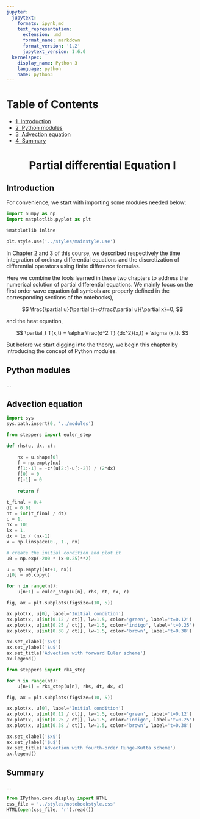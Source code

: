 ```yaml
---
jupyter:
  jupytext:
    formats: ipynb,md
    text_representation:
      extension: .md
      format_name: markdown
      format_version: '1.2'
      jupytext_version: 1.6.0
  kernelspec:
    display_name: Python 3
    language: python
    name: python3
---
```


<!-- #region toc=true -->
<h1>Table of Contents<span class="tocSkip"></span></h1>
<div class="toc"><ul class="toc-item"><li><span><a href="#Introduction" data-toc-modified-id="Introduction-1"><span class="toc-item-num">1&nbsp;&nbsp;</span>Introduction</a></span></li><li><span><a href="#Python-modules" data-toc-modified-id="Python-modules-2"><span class="toc-item-num">2&nbsp;&nbsp;</span>Python modules</a></span></li><li><span><a href="#Advection-equation" data-toc-modified-id="Advection-equation-3"><span class="toc-item-num">3&nbsp;&nbsp;</span>Advection equation</a></span></li><li><span><a href="#Summary" data-toc-modified-id="Summary-4"><span class="toc-item-num">4&nbsp;&nbsp;</span>Summary</a></span></li></ul></div>
<!-- #endregion -->

<h1 style="text-align: center">Partial differential Equation I</h1>

## Introduction

For convenience, we start with importing some modules needed below:

```python
import numpy as np
import matplotlib.pyplot as plt

%matplotlib inline

plt.style.use('../styles/mainstyle.use')
```

In Chapter 2 and 3 of this course, we described respectively the time integration of ordinary differential equations and the discretization of differential operators using finite difference formulas.

Here we combine the tools learned in these two chapters to address the numerical solution of partial differential equations. We mainly focus on the first order wave equation (all symbols are properly defined in the corresponding sections of the notebooks),

$$
   \frac{\partial u}{\partial t}+c\frac{\partial u}{\partial x}=0,
$$

and the heat equation,

$$
   \partial_t T(x,t) = \alpha \frac{d^2 T} {dx^2}(x,t) + \sigma (x,t).
$$

But before we start digging into the theory, we begin this chapter by introducing the concept of Python modules.


## Python modules

...

## Advection equation

```python
import sys
sys.path.insert(0, '../modules')
```

```python
from steppers import euler_step
```

```python
def rhs(u, dx, c):
    
    nx = u.shape[0]
    f = np.empty(nx)
    f[1:-1] = -c*(u[2:]-u[:-2]) / (2*dx)
    f[0] = 0
    f[-1] = 0
    
    return f
```

```python
t_final = 0.4
dt = 0.01
nt = int(t_final / dt)
c = 1.
nx = 101
lx = 1.
dx = lx / (nx-1)
x = np.linspace(0., 1., nx)
```

```python
# create the initial condition and plot it
u0 = np.exp(-200 * (x-0.25)**2)
```

```python
u = np.empty((nt+1, nx))
u[0] = u0.copy()
```

```python
for n in range(nt):
    u[n+1] = euler_step(u[n], rhs, dt, dx, c)
```

```python
fig, ax = plt.subplots(figsize=(10, 5))

ax.plot(x, u[0], label='Initial condition')
ax.plot(x, u[int(0.12 / dt)], lw=1.5, color='green', label='t=0.12')
ax.plot(x, u[int(0.25 / dt)], lw=1.5, color='indigo', label='t=0.25')
ax.plot(x, u[int(0.38 / dt)], lw=1.5, color='brown', label='t=0.38')

ax.set_xlabel('$x$')
ax.set_ylabel('$u$')
ax.set_title('Advection with forward Euler scheme')
ax.legend()
```

```python
from steppers import rk4_step
```

```python
for n in range(nt):
    u[n+1] = rk4_step(u[n], rhs, dt, dx, c)
```

```python
fig, ax = plt.subplots(figsize=(10, 5))

ax.plot(x, u[0], label='Initial condition')
ax.plot(x, u[int(0.12 / dt)], lw=1.5, color='green', label='t=0.12')
ax.plot(x, u[int(0.25 / dt)], lw=1.5, color='indigo', label='t=0.25')
ax.plot(x, u[int(0.38 / dt)], lw=1.5, color='brown', label='t=0.38')

ax.set_xlabel('$x$')
ax.set_ylabel('$u$')
ax.set_title('Advection with fourth-order Runge-Kutta scheme')
ax.legend()
```

<!-- #region cell_style="center" -->
## Summary

...
<!-- #endregion -->

```python
from IPython.core.display import HTML
css_file = '../styles/notebookstyle.css'
HTML(open(css_file, 'r').read())
```

